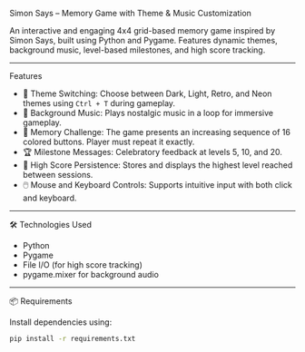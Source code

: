 
Simon Says – Memory Game with Theme & Music Customization

An interactive and engaging 4x4 grid-based memory game inspired by Simon Says, built using Python and Pygame. Features dynamic themes, background music, level-based milestones, and high score tracking.

---

  Features

- 🎨 Theme Switching: Choose between Dark, Light, Retro, and Neon themes using `Ctrl + T` during gameplay.
- 🎵 Background Music: Plays nostalgic music in a loop for immersive gameplay.
- 🧠 Memory Challenge: The game presents an increasing sequence of 16 colored buttons. Player must repeat it exactly.
- 🏆 Milestone Messages: Celebratory feedback at levels 5, 10, and 20.
- 💾 High Score Persistence: Stores and displays the highest level reached between sessions.
- 🖱️ Mouse and Keyboard Controls: Supports intuitive input with both click and keyboard.

---

 🛠️ Technologies Used

- Python
- Pygame
- File I/O (for high score tracking)
- pygame.mixer for background audio

---

 📦 Requirements

Install dependencies using:

```bash
pip install -r requirements.txt
